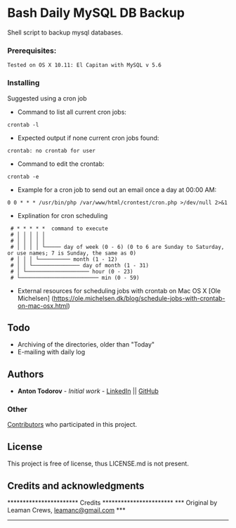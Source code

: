 # Bash Daily MySQL DB Backup
Shell script to backup mysql databases. 

### Prerequisites: 
```
Tested on OS X 10.11: El Capitan with MySQL v 5.6
```

### Installing
Suggested using a cron job

* Command to list all current cron jobs:
```
crontab -l
```

* Expected output if none current cron jobs found:
```
crontab: no crontab for user
```

* Command to edit the crontab:
```
crontab -e
```

* Example for a cron job to send out an email once a day at 00:00 AM:
```
0 0 * * * /usr/bin/php /var/www/html/crontest/cron.php >/dev/null 2>&1
```

* Explination for cron scheduling
```
 # * * * * *  command to execute
 # │ │ │ │ │
 # │ │ │ │ │
 # │ │ │ │ └───── day of week (0 - 6) (0 to 6 are Sunday to Saturday, or use names; 7 is Sunday, the same as 0)
 # │ │ │ └────────── month (1 - 12)
 # │ │ └─────────────── day of month (1 - 31)
 # │ └──────────────────── hour (0 - 23)
 # └───────────────────────── min (0 - 59)
 ```
 
 * External resources for scheduling jobs with crontab on Mac OS X 
 [Ole Michelsen] (https://ole.michelsen.dk/blog/schedule-jobs-with-crontab-on-mac-osx.html)
 
## Todo
- Archiving of the directories, older than "Today"
- E-mailing with daily log
 
 ## Authors

* **Anton Todorov** - *Initial work* - [LinkedIn](www.linkedin.com/in/anton-todorov89) || [GitHub](https://github.com/anton-todorov)

### Other
[Contributors](https://github.com/anton-todorov/Bash-Daily-MySQL-DB-Backup/graphs/contributors) who participated in this project.

## License

This project is free of license, thus LICENSE.md is not present.

## Credits and acknowledgments
***********************  Credits ***********************
*** Original by Leaman Crews, <leamanc@gmail.com>    ***
********************************************************
